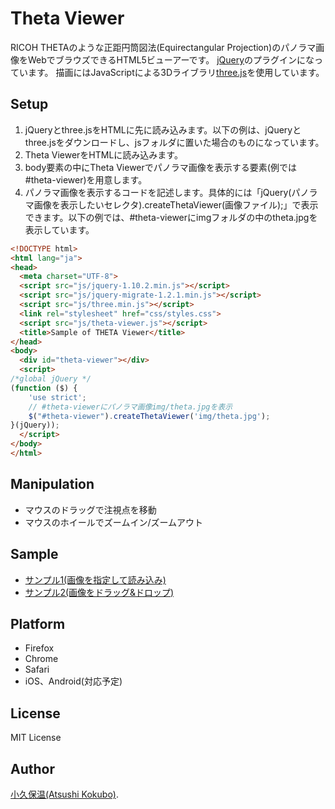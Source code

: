 Theta Viewer
============

RICOH THETAのような正距円筒図法(Equirectangular Projection)のパノラマ画像をWebでブラウズできるHTML5ビューアーです。
[jQuery](http://jquery.com/)のプラグインになっています。
描画にはJavaScriptによる3Dライブラリ[three.js](http://threejs.org/)を使用しています。

Setup
-------------

1. jQueryとthree.jsをHTMLに先に読み込みます。以下の例は、jQueryとthree.jsをダウンロードし、jsフォルダに置いた場合のものになっています。
2. Theta ViewerをHTMLに読み込みます。
3. body要素の中にTheta Viewerでパノラマ画像を表示する要素(例では#theta-viewer)を用意します。
4. パノラマ画像を表示するコードを記述します。具体的には「jQuery(パノラマ画像を表示したいセレクタ).createThetaViewer(画像ファイル);」で表示できます。以下の例では、#theta-viewerにimgフォルダの中のtheta.jpgを表示しています。

```html
<!DOCTYPE html>
<html lang="ja">
<head>
  <meta charset="UTF-8">
  <script src="js/jquery-1.10.2.min.js"></script>
  <script src="js/jquery-migrate-1.2.1.min.js"></script>
  <script src="js/three.min.js"></script>
  <link rel="stylesheet" href="css/styles.css">
  <script src="js/theta-viewer.js"></script>
  <title>Sample of THETA Viewer</title>
</head>
<body>
  <div id="theta-viewer"></div>
  <script>
/*global jQuery */
(function ($) {
    'use strict';
    // #theta-viewerにパノラマ画像img/theta.jpgを表示
    $("#theta-viewer").createThetaViewer('img/theta.jpg');
}(jQuery));
  </script>
</body>
</html>
```

Manipulation
------------

- マウスのドラッグで注視点を移動
- マウスのホイールでズームイン/ズームアウト

Sample
------

* [サンプル1(画像を指定して読み込み)](http://www.aomori-u.ac.jp/staff/kokubo/ThetaViewer/)
* [サンプル2(画像をドラッグ&ドロップ)](http://www.aomori-u.ac.jp/staff/kokubo/ThetaViewer/index_drop.html)

Platform
--------

- Firefox
- Chrome
- Safari
- iOS、Android(対応予定)

License
-------

MIT License

Author
------

[小久保温(Atsushi Kokubo)](http://www.dma.aoba.sendai.jp/~acchan/).
